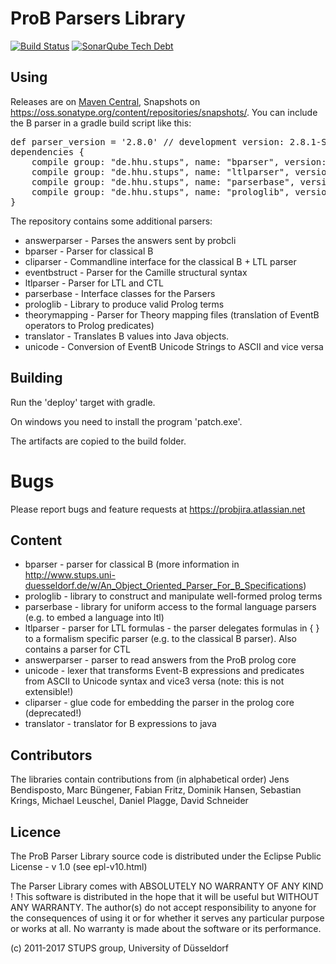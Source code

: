 # ProB Parsers Library

[![Build Status](https://travis-ci.org/bendisposto/probparsers.svg?branch=develop)](https://travis-ci.org/bendisposto/probparsers)
[![SonarQube Tech Debt](https://img.shields.io/sonar/http/sonarqube.com/probparsers/tech_debt.svg?maxAge=2592000)](https://sonarqube.com/overview?id=probparsers)


## Using
Releases are on [Maven Central](http://search.maven.org/#search%7Cga%7C1%7Cde.hhu.stups), Snapshots on https://oss.sonatype.org/content/repositories/snapshots/. You can include the B parser in a gradle build script like this:

<pre>
def parser_version = '2.8.0' // development version: 2.8.1-SNAPSHOT
dependencies {
	compile group: "de.hhu.stups", name: "bparser", version: parser_version 
	compile group: "de.hhu.stups", name: "ltlparser", version: parser_version// optional 
	compile group: "de.hhu.stups", name: "parserbase", version: parser_version 
	compile group: "de.hhu.stups", name: "prologlib", version: parser_version 
}
</pre>

The repository contains some additional parsers:


* answerparser - Parses the answers sent by probcli
* bparser	- Parser for classical B
* cliparser	- Commandline interface for the classical B + LTL parser
* eventbstruct	- Parser for the Camille structural syntax 
* ltlparser	- Parser for LTL and CTL
* parserbase	- Interface classes for the Parsers 
* prologlib - Library to produce valid Prolog terms  
* theorymapping	- Parser for Theory mapping files (translation of EventB operators to Prolog predicates)
* translator - Translates B values into Java objects. 
* unicode - Conversion of EventB Unicode Strings to ASCII and vice versa 

## Building
Run the 'deploy' target with gradle. 

On windows you need to install the program 'patch.exe'. 

The artifacts are copied to the build folder. 

# Bugs
Please report bugs and feature requests at https://probjira.atlassian.net


## Content

- bparser - parser for classical B (more information in http://www.stups.uni-duesseldorf.de/w/An_Object_Oriented_Parser_For_B_Specifications)
- prologlib - library to construct and manipulate well-formed prolog terms 
- parserbase - library for uniform access to the formal language parsers (e.g. to embed a language into ltl) 
- ltlparser - parser for LTL formulas - the parser delegates formulas in { } to a formalism specific parser (e.g. to the classical B parser).
              Also contains a parser for CTL
- answerparser - parser to read answers from the ProB prolog core 
- unicode - lexer that transforms Event-B expressions and predicates from ASCII to Unicode syntax and vice3 versa (note: this is not extensible!)
- cliparser - glue code for embedding the parser in the prolog core (deprecated!)
- translator - translator for B expressions to java

## Contributors
The libraries contain contributions from (in alphabetical order)
Jens Bendisposto, Marc Büngener, Fabian Fritz, Dominik Hansen, Sebastian Krings, Michael Leuschel, Daniel Plagge, David Schneider

## Licence 

The ProB Parser Library source code is distributed under the Eclipse Public License - v 1.0 (see epl-v10.html) 

The Parser Library comes with ABSOLUTELY NO WARRANTY OF ANY KIND !
This software is distributed in the hope that it will be useful
but WITHOUT ANY WARRANTY. The author(s) do not accept responsibility
to anyone for the consequences of using it or for whether it serves
any particular purpose or works at all. No warranty is made about
the software or its performance.


(c) 2011-2017 STUPS group, University of Düsseldorf
